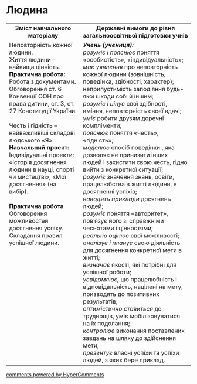 <div id="hypercomments_widget" class="js-hypercomments-widget invisible"></div>

Людина
=============================================
<table>
  <tr>
    <td width="40%" align="center"><b>Зміст навчального матеріалу<b></td>
    <td width="60%" align="center"><b>Державні вимоги до рівня загальноосвітньої підготовки учнів</b></td>
  </tr>
  <tr>
    <td width="40%" style="vertical-align:top !important;">
    Неповторність кожної людини.<br>
    Життя людини – найвища цінність.<br>
    <b>Практична робота:</b><br>
    Робота з документами. Обговорення ст. 6 Конвенції ООН про права дитини, ст. 3, ст. 27 Конституції України.<br>
    <br>
    Честь і гідність – найважливіші складові людського «Я».<br>
    <b>Навчальний проект:</b><br>
    Індивідуальні проекти: «Історія досягнення людини в науці, спорті чи мистецтві»,  «Мої досягнення» (на вибір).<br>
    <br>
    <b>Практична робота</b><br>
    Обговорення можливостей досягнення успіху.  Складання правил успішної людини.<br>
    </td>
    <td width="60%" style="vertical-align:top !important;">
    <i><b>Учень (учениця):</b></i><br>
    <i>розуміє і пояснює</i> поняття «особистість», «індивідуальність»;<br>
    <i>має уявлення</i> про неповторність кожної людини (зовнішність, поведінка, здібності, характер); неприпустимість заподіяння будь-якої шкоди собі й іншим;<br>
    <i>розуміє і цінує</i> свої здібності, вміння, неповторність своєї вдачі;<br>
    <i>уміє</i> робити друзям доречні  компліменти;<br>
    <i>пояснює</i> поняття  «честь», «гідність»;<br>
    <i>моделює</i>  спосіб  поведінки , яка дозволяє не принизити інших людей і захистити свою честь, гідно вийти  з конкретної ситуації;<br>
    <i>розуміє</i>  значення знань, освіти, працелюбства в житті людини, в досягненні успіхів;<br>
    <i>наводить приклади</i> досягнень людей;<br>
    <i>розуміє</i>  поняття «авторитет», пов’язує його зі справжніми чеснотами і цінностями;<br>
    <i>реально оцінює</i> свої можливості;<br>
    <i>аналізує і планує</i> свою діяльність для досягнення конкретної  мети в житті;<br>
    <i>визначає</i> якості, які потрібні для успішної роботи;<br>
    <i>усвідомлює,</i> що  працелюбність і  відповідальність,  націлені на мету, призводять до позитивних результатів;<br>
    <i>оптимістично ставиться</i> до труднощів, уміє мобілізовуватися на їх подолання;<br>
    <i>контролює</i> виконання поставлених завдань на шляху до здійснення мети; <br>
    <i>презентує</i> власні успіхи та успіхи людей, з яких бере приклад.<br>
    </td>
  </tr>
</table>

<div class="js-hypercomments-container">
<a href="http://hypercomments.com" class="hc-link" title="comments widget">comments powered by HyperComments</a>
</div>